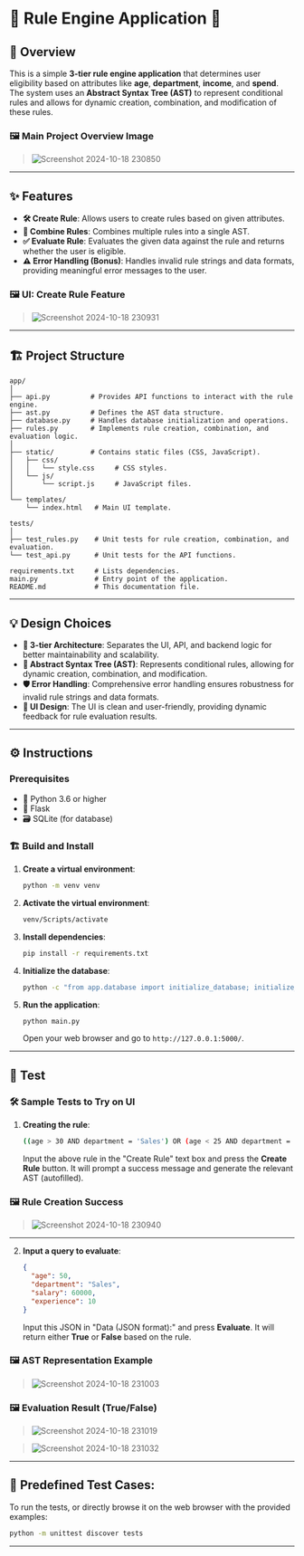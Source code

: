 
# 🌟 **Rule Engine Application** 🌟

## 🚀 Overview
This is a simple **3-tier rule engine application** that determines user eligibility based on attributes like **age**, **department**, **income**, and **spend**. The system uses an **Abstract Syntax Tree (AST)** to represent conditional rules and allows for dynamic creation, combination, and modification of these rules.

### 🖼️ **Main Project Overview Image**
> ![Screenshot 2024-10-18 230850](https://github.com/user-attachments/assets/dda86de7-f5dd-48c5-81d9-9cc4e4084664)


---

## ✨ Features
- **🛠️ Create Rule**: Allows users to create rules based on given attributes.
- **🔗 Combine Rules**: Combines multiple rules into a single AST.
- **✅ Evaluate Rule**: Evaluates the given data against the rule and returns whether the user is eligible.
- **⚠️ Error Handling (Bonus)**: Handles invalid rule strings and data formats, providing meaningful error messages to the user.

### 🖼️ **UI: Create Rule Feature**
> ![Screenshot 2024-10-18 230931](https://github.com/user-attachments/assets/5d2294fe-8239-4cdb-911f-87d145d2f8e2)


---

## 🏗️ Project Structure
```
app/
│
├── api.py          # Provides API functions to interact with the rule engine.
├── ast.py          # Defines the AST data structure.
├── database.py     # Handles database initialization and operations.
├── rules.py        # Implements rule creation, combination, and evaluation logic.
│
├── static/         # Contains static files (CSS, JavaScript).
│   ├── css/
│   │   └── style.css     # CSS styles.
│   └── js/
│       └── script.js     # JavaScript files.
│
└── templates/
    └── index.html   # Main UI template.
    
tests/
│
├── test_rules.py    # Unit tests for rule creation, combination, and evaluation.
└── test_api.py      # Unit tests for the API functions.

requirements.txt     # Lists dependencies.
main.py              # Entry point of the application.
README.md            # This documentation file.
```

---

## 💡 Design Choices
- **🔄 3-tier Architecture**: Separates the UI, API, and backend logic for better maintainability and scalability.
- **🌳 Abstract Syntax Tree (AST)**: Represents conditional rules, allowing for dynamic creation, combination, and modification.
- **🛡️ Error Handling**: Comprehensive error handling ensures robustness for invalid rule strings and data formats.
- **🎨 UI Design**: The UI is clean and user-friendly, providing dynamic feedback for rule evaluation results.

---

## ⚙️ Instructions

### Prerequisites
- 🐍 Python 3.6 or higher
- 🧩 Flask
- 🗃️ SQLite (for database)

### 🏗️ Build and Install
1. **Create a virtual environment**:
   ```bash
   python -m venv venv
   ```
   
2. **Activate the virtual environment**:
   ```bash
   venv/Scripts/activate
   ```

3. **Install dependencies**:
   ```bash
   pip install -r requirements.txt
   ```

4. **Initialize the database**:
   ```bash
   python -c "from app.database import initialize_database; initialize_database()"
   ```

5. **Run the application**:
   ```bash
   python main.py
   ```

   Open your web browser and go to `http://127.0.0.1:5000/`.

---

## 🧪 Test

### 🛠️ Sample Tests to Try on UI
1. **Creating the rule**:
   ```bash
   ((age > 30 AND department = 'Sales') OR (age < 25 AND department = 'Marketing')) AND (salary > 50000 OR experience > 5)
   ```

   Input the above rule in the "Create Rule" text box and press the **Create Rule** button. It will prompt a success message and generate the relevant AST (autofilled).

### 🖼️ **Rule Creation Success**
> ![Screenshot 2024-10-18 230940](https://github.com/user-attachments/assets/38013754-21d2-419f-8ece-fcd65138ad49)


---

2. **Input a query to evaluate**:
   ```json
   {
     "age": 50,
     "department": "Sales",
     "salary": 60000,
     "experience": 10
   }
   ```

   Input this JSON in "Data (JSON format):" and press **Evaluate**. It will return either **True** or **False** based on the rule.

### 🖼️ **AST Representation Example**
> ![Screenshot 2024-10-18 231003](https://github.com/user-attachments/assets/cf03e254-eb13-442b-b78e-cc492e5d6c7e)


### 🖼️ **Evaluation Result (True/False)**
> ![Screenshot 2024-10-18 231019](https://github.com/user-attachments/assets/50b279da-ad35-4050-8819-a2227285fcb3)

>  ![Screenshot 2024-10-18 231032](https://github.com/user-attachments/assets/a78af6a0-5273-4c1e-a96c-a7feba02dfcd)


---

## 🧩 Predefined Test Cases:
To run the tests, or directly browse it on the web browser with the provided examples:

```bash
python -m unittest discover tests
```

---

